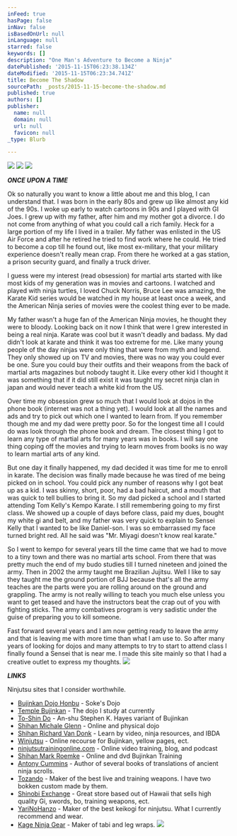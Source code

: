 ```yaml
---
inFeed: true
hasPage: false
inNav: false
isBasedOnUrl: null
inLanguage: null
starred: false
keywords: []
description: "One Man's Adventure to Become a Ninja"
datePublished: '2015-11-15T06:23:38.134Z'
dateModified: '2015-11-15T06:23:34.741Z'
title: Become The Shadow
sourcePath: _posts/2015-11-15-become-the-shadow.md
published: true
authors: []
publisher:
  name: null
  domain: null
  url: null
  favicon: null
_type: Blurb

---
```

![](https://the-grid-user-content.s3-us-west-2.amazonaws.com/e7bf57a3-2719-491d-ad43-540cd092fc8a.png)
![](https://the-grid-user-content.s3-us-west-2.amazonaws.com/69aae7c4-cfd5-4b7e-9cf2-f5953dcffa3d.png)
![](https://the-grid-user-content.s3-us-west-2.amazonaws.com/227c3b0d-d3f2-4897-801a-ff9e7323dcc7.jpg)

**_ONCE UPON A TIME_**

Ok so naturally you want to know a little about me and this blog, I can understand that. I was born in the early 80s and grew up like almost any kid of the 90s. I woke up early to watch cartoons in 90s and I played with GI Joes. I grew up with my father, after him and my mother got a divorce. I do not come from anything of what you could call a rich family. Heck for a large portion of my life I lived in a trailer. My father was enlisted in the US Air Force and after he retired he tried to find work where he could. He tried to become a cop till he found out, like most ex-military, that your military experience doesn't really mean crap. From there he worked at a gas station, a prison security guard, and finally a truck driver.

I guess were my interest (read obsession) for martial arts started with like most kids of my generation was in movies and cartoons. I watched and played with ninja turtles, I loved Chuck Norris, Bruce Lee was amazing, the Karate Kid series would be watched in my house at least once a week, and the American Ninja series of movies were the coolest thing ever to be made.

My father wasn't a huge fan of the American Ninja movies, he thought they were to bloody. Looking back on it now I think that were I grew interested in being a real ninja. Karate was cool but it wasn't deadly and badass. My dad didn't look at karate and think it was too extreme for me. Like many young people of the day ninjas were only thing that were from myth and legend. They only showed up on TV and movies, there was no way you could ever be one. Sure you could buy their outfits and their weapons from the back of martial arts magazines but nobody taught it. Like every other kid I thought it was something that if it did still exist it was taught my secret ninja clan in japan and would never teach a white kid from the US.

Over time my obsession grew so much that I would look at dojos in the phone book (internet was not a thing yet). I would look at all the names and ads and try to pick out which one I wanted to learn from. If you remember though me and my dad were pretty poor. So for the longest time all I could do was look through the phone book and dream. The closest thing I got to learn any type of martial arts for many years was in books. I will say one thing coping off the movies and trying to learn moves from books is no way to learn martial arts of any kind.

But one day it finally happened, my dad decided it was time for me to enroll in karate. The decision was finally made because he was tired of me being picked on in school. You could pick any number of reasons why I got beat up as a kid. I was skinny, short, poor, had a bad haircut, and a mouth that was quick to tell bullies to bring it.  So my dad picked a school and I started attending Tom Kelly's Kempo Karate. I still remembering going to my first class. We showed up a couple of days before class, paid my dues, bought my white gi and belt, and my father was very quick to explain to Sensei Kelly that I wanted to be like Daniel-son. I was so embarrassed my face turned bright red. All he said was "Mr. Miyagi doesn't know real karate."

So I went to kempo for several years till the time came that we had to move to a tiny town and there was no martial arts school. From there that was pretty much the end of my budo studies till I turned nineteen and joined the army. Then in 2002 the army taught me Brazilian Jujitsu. Well I like to say they taught me the ground portion of BJJ because that's all the army teaches are the parts were you are rolling around on the ground and grappling. The army is not really willing to teach you much else unless you want to get teased and have the instructors beat the crap out of you with fighting sticks. The army combatives program is very sadistic under the guise of preparing you to kill someone.

Fast forward several years and I am now getting ready to leave the army and that is leaving me with more time than what I am use to. So after many years of looking for dojos and many attempts to try to start to attend class I finally found a Sensei that is near me. I made this site mainly so that I had a creative outlet to express my thoughts.
![](https://the-grid-user-content.s3-us-west-2.amazonaws.com/d39809e3-5c6b-4080-8097-2c836d21e368.jpg)

_**LINKS**_

Ninjutsu sites that I consider worthwhile.

* [Bujinkan Dojo Honbu][0] - Soke's Dojo
* [Temple Bujinkan][1] - The dojo I study at currently
* [To-Shin Do][2] - An-shu Stephen K. Hayes variant of Bujinkan
* [Shihan Michale Glenn][3] - Online and physical dojo
* [Shihan Richard Van Donk][4] - Learn by video, ninja resources, and IBDA
* [Winjutsu][5] - Online recourse for Bujinkan, yellow pages, ect.
* [ninjutsutrainingonline.com][6] - Online video training, blog, and podcast
* [Shihan Mark Roemke][7] - Online and dvd Bujinkan Training
* [Antony Cummins][8] - Author of several books of translations of ancient ninja scrolls.
* [Tozando][9] - Maker of the best live and training weapons. I have two bokken custom made by them.
* [Shinobi Exchange][10] - Great store based out of Hawaii that sells high quality Gi, swords, bo, training weapons, ect.
* [YariNoHanzo][11] - Maker of the best keikogi for ninjutsu. What I currently recommend and wear.
* [Kage Ninja Gear][12] - Maker of tabi and leg wraps.
![](https://the-grid-user-content.s3-us-west-2.amazonaws.com/a47a3f6b-81b7-4234-b41d-856438bf3f3e.jpg)

[0]: http://www.bujinkan.com/
[1]: http://templebujinkan.com/
[2]: http://www.skhquest.com/
[3]: http://www.rojodojo.com/
[4]: http://www.ninjutsu.com/
[5]: http://www.winjutsu.com/
[6]: http://ninjutsutrainingonline.com/
[7]: http://www.ninja-learning-network.com/
[8]: http://www.antonycummins.com/
[9]: http://www.tozandoshop.com/
[10]: http://www.shinobiexchange.com/
[11]: http://www.yarinohanzo.com/
[12]: http://www.kageninjagear.com/